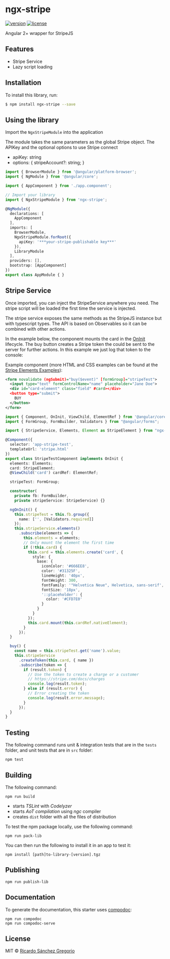 # ngx-stripe

[![version](https://img.shields.io/npm/v/ngx-stripe.svg)](https://www.npmjs.com/package/ngx-stripe)
[![license](https://img.shields.io/npm/l/express.svg)](https://www.npmjs.com/package/ngx-stripe)

Angular 2+ wrapper for StripeJS

## Features

* Stripe Service
* Lazy script loading

## Installation

To install this library, run:

```bash
$ npm install ngx-stripe --save
```

## Using the library

Import the `NgxStripeModule` into the application

The module takes the same parameters as the global Stripe object. The APIKey and the optional options to use Stripe connect

* apiKey: string
* options: {
  stripeAccount?: string;
}

```typescript
import { BrowserModule } from '@angular/platform-browser';
import { NgModule } from '@angular/core';

import { AppComponent } from './app.component';

// Import your library
import { NgxStripeModule } from 'ngx-stripe';

@NgModule({
  declarations: [
    AppComponent
  ],
  imports: [
    BrowserModule,
    NgxStripeModule.forRoot({
      apiKey: '***your-stripe-publishable key***'
    }),
    LibraryModule
  ],
  providers: [],
  bootstrap: [AppComponent]
})
export class AppModule { }
```

## Stripe Service

Once imported, you can inject the StripeService anywhere you need. The stripe script will be loaded the first time the service is injected.

The stripe service exposes the same methods as the StripeJS instance but with typescript types. The API is based on Observables so it can be combined with other actions.

In the example below, the component mounts the card in the [OnInit](https://angular.io/guide/lifecycle-hooks#oninit) lifecycle. The buy button creates a Stripe token the could be sent to the server for further actions. In this example we just log that token to the console:

Example component (more HTML and CSS examples can be found at the [Stripe Elements Examples](https://stripe.com/docs/elements/examples)):
```xml
<form novalidate (ngSubmit)="buy($event)" [formGroup]="stripeTest">
  <input type="text" formControlName="name" placeholder="Jane Doe">
  <div id="card-element" class="field" #card></div>
  <button type="submit">
    BUY
  </button>
</form>
```
```typescript
import { Component, OnInit, ViewChild, ElementRef } from '@angular/core';
import { FormGroup, FormBuilder, Validators } from "@angular/forms";

import { StripeService, Elements, Element as StripeElement } from "ngx-stripe";

@Component({
  selector: 'app-stripe-test',
  templateUrl: 'stripe.html'
})
export class StripeTestComponent implements OnInit {
  elements: Elements;
  card: StripeElement;
  @ViewChild('card') cardRef: ElementRef;

  stripeTest: FormGroup;

  constructor(
    private fb: FormBuilder,
    private stripeService: StripeService) {}

  ngOnInit() {
    this.stripeTest = this.fb.group({
      name: ['', [Validators.required]]
    });
    this.stripeService.elements()
      .subscribe(elements => {
        this.elements = elements;
        // Only mount the element the first time
        if (!this.card) {
          this.card = this.elements.create('card', {
            style: {
              base: {
                iconColor: '#666EE8',
                color: '#31325F',
                lineHeight: '40px',
                fontWeight: 300,
                fontFamily: '"Helvetica Neue", Helvetica, sans-serif',
                fontSize: '18px',
                '::placeholder': {
                  color: '#CFD7E0'
                }
              }
            }
          });
          this.card.mount(this.cardRef.nativeElement);
        }
      });
  }

  buy() {
    const name = this.stripeTest.get('name').value;
    this.stripeService
      .createToken(this.card, { name })
      .subscribe(token => {
        if (result.token) {
          // Use the token to create a charge or a customer
          // https://stripe.com/docs/charges
          console.log(result.token);
        } else if (result.error) {
          // Error creating the token
          console.log(result.error.message);
        }
      });
  }
}
```

## Testing
The following command runs unit & integration tests that are in the `tests` folder, and unit tests that are in `src` folder: 
```Shell
npm test 
```

## Building
The following command:
```Shell
npm run build
```
- starts _TSLint_ with _Codelyzer_
- starts _AoT compilation_ using _ngc_ compiler
- creates `dist` folder with all the files of distribution

To test the npm package locally, use the following command:
```Shell
npm run pack-lib
```
You can then run the following to install it in an app to test it:
```Shell
npm install [path]to-library-[version].tgz
```

## Publishing

```Shell
npm run publish-lib
```

## Documentation
To generate the documentation, this starter uses [compodoc](https://github.com/compodoc/compodoc):
```Shell
npm run compodoc
npm run compodoc-serve 
```

## License

MIT © [Ricardo Sánchez Gregorio](mailto:me@richnologies.io)
